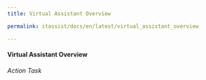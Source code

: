 ```yaml
---
title: Virtual Assistant Overview

permalink: itassist/docs/en/latest/virtual_assistant_overview

---
```

#### Virtual Assistant Overview
###### Action Task
